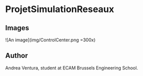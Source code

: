 # ProjetSimulationReseaux



## Images

![An image](img/ControlCenter.png =300x)

## Author

Andrea Ventura, student at ECAM Brussels Engineering School.

##
